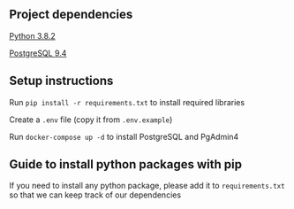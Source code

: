## Project dependencies

[Python 3.8.2](https://www.python.org/)

[PostgreSQL 9.4](https://www.postgresql.org/)

## Setup instructions

Run `pip install -r requirements.txt` to install required libraries

Create a `.env` file (copy it from `.env.example`)

Run `docker-compose up -d` to install PostgreSQL and PgAdmin4

## Guide to install python packages with pip

If you need to install any python package, please add it to `requirements.txt` so that we can keep track of our dependencies
